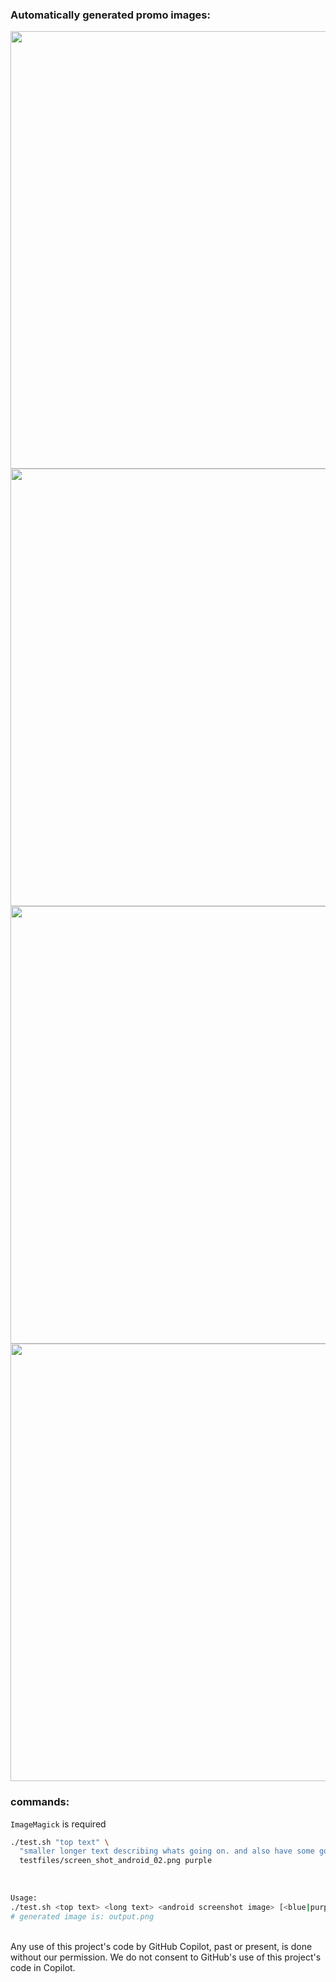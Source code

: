 ### Automatically generated promo images:

<img src="https://github.com/zoff99/android_promo_screens/releases/download/nightly/output_blue.png" height="700"></a>
<img src="https://github.com/zoff99/android_promo_screens/releases/download/nightly/output_purple.png" height="700"></a>
<img src="https://github.com/zoff99/android_promo_screens/releases/download/nightly/output_orange.png" height="700"></a>
<img src="https://github.com/zoff99/android_promo_screens/releases/download/nightly/output_green.png" height="700"></a>

### commands:

`ImageMagick` is required
<br>

```bash
./test.sh "top text" \
  "smaller longer text describing whats going on. and also have some good motivation here." \
  testfiles/screen_shot_android_02.png purple
```
<br>

```bash
Usage:
./test.sh <top text> <long text> <android screenshot image> [<blue|purple|orange|green>]
# generated image is: output.png
```


<br>
Any use of this project's code by GitHub Copilot, past or present, is done
without our permission.  We do not consent to GitHub's use of this project's
code in Copilot.
